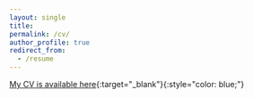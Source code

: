 ```yaml
---
layout: single
title: 
permalink: /cv/
author_profile: true
redirect_from:
  - /resume
---
```


[My CV is available here](https://github.com/KensleyBlaise/KensleyBlaise.github.io/blob/master/assets/files/CV_of_Kensley_Blaise.pdf){:target="_blank"}{:style="color: blue;"}





